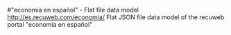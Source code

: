 #"economia en español" - Flat file data model
http://es.recuweb.com/economia/
Flat JSON file data model of the recuweb portal "economia en español"
